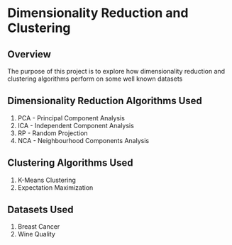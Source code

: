 # Dimensionality Reduction and Clustering

## Overview
The purpose of this project is to explore how dimensionality reduction and clustering algorithms perform on some well known datasets

## Dimensionality Reduction Algorithms Used
1) PCA - Principal Component Analysis
2) ICA - Independent Component Analysis
3) RP - Random Projection
4) NCA - Neighbourhood Components Analysis 


## Clustering Algorithms Used
1) K-Means Clustering
2) Expectation Maximization 


## Datasets Used
1) Breast Cancer
2) Wine Quality
